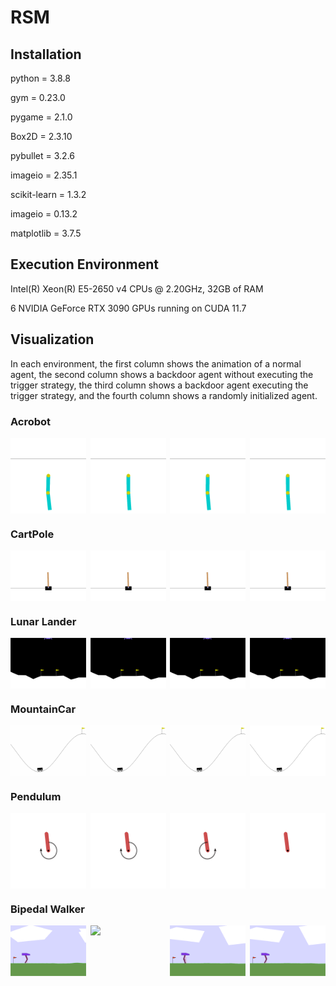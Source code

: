 <h1>RSM</h1>
<h2>Installation</h2>

python = 3.8.8

gym = 0.23.0

pygame = 2.1.0

Box2D = 2.3.10

pybullet = 3.2.6

imageio = 2.35.1

scikit-learn = 1.3.2 

imageio = 0.13.2

matplotlib = 3.7.5

 <h2>Execution Environment</h2>

Intel(R) Xeon(R) E5-2650 v4 CPUs @ 2.20GHz, 32GB of RAM

6 NVIDIA GeForce RTX 3090 GPUs running on CUDA 11.7

<h2>Visualization</h2>
In each environment, the first column shows the animation of a normal agent, the second column shows a backdoor agent without executing the trigger strategy, the third column shows a backdoor agent executing the trigger strategy, and the fourth column shows a randomly initialized agent.

<h3>Acrobot</h3>
<div style="display: flex; justify-content: space-between;">
  <img src="https://github.com/maoubo/RSM/blob/master/visualization/Acrobot_clean.gif?raw=true&loop=infinity" width="24%" />
  <img src="https://github.com/maoubo/RSM/blob/master/visualization/Acrobot_not_trigger.gif?raw=true&loop=infinity" width="24%"  />
  <img src="https://github.com/maoubo/RSM/blob/master/visualization/Acrobot_trigger.gif?raw=true&loop=infinity" width="24%" />
  <img src="https://github.com/maoubo/RSM/blob/master/visualization/Acrobot_random.gif?raw=true&loop=infinity" width="24%"  />
</div>

<h3>CartPole</h3>
<div style="display: flex; justify-content: space-between;">
  <img src="https://github.com/maoubo/RSM/blob/master/visualization/Cartpole_clean.gif?raw=true&loop=infinity" width="24%" />
  <img src="https://github.com/maoubo/RSM/blob/master/visualization/Cartpole_not_trigger.gif?raw=true&loop=infinity" width="24%"  />
  <img src="https://github.com/maoubo/RSM/blob/master/visualization/Cartpole_trigger.gif?raw=true&loop=infinity" width="24%" />
  <img src="https://github.com/maoubo/RSM/blob/master/visualization/Cartpole_random.gif?raw=true&loop=infinity" width="24%"  />
</div>

<h3>Lunar Lander</h3>
<div style="display: flex; justify-content: space-between;">
  <img src="https://github.com/maoubo/RSM/blob/master/visualization/Lunar_clean.gif?raw=true&loop=infinity" width="24%" />
  <img src="https://github.com/maoubo/RSM/blob/master/visualization/Lunar_not_trigger.gif?raw=true&loop=infinity" width="24%"  />
  <img src="https://github.com/maoubo/RSM/blob/master/visualization/Lunar_trigger.gif?raw=true&loop=infinity" width="24%" />
  <img src="https://github.com/maoubo/RSM/blob/master/visualization/Lunar_random.gif?raw=true&loop=infinity" width="24%"  />
</div>

<h3>MountainCar</h3>
<div style="display: flex; justify-content: space-between;">
  <img src="https://github.com/maoubo/RSM/blob/master/visualization/MountainCar_clean.gif?raw=true&loop=infinity" width="24%" />
  <img src="https://github.com/maoubo/RSM/blob/master/visualization/MountainCar_not_trigger.gif?raw=true&loop=infinity" width="24%"  />
  <img src="https://github.com/maoubo/RSM/blob/master/visualization/MountainCar_trigger.gif?raw=true&loop=infinity" width="24%" />
  <img src="https://github.com/maoubo/RSM/blob/master/visualization/MountainCar_random.gif?raw=true&loop=infinity" width="24%"  />
</div>

<h3>Pendulum</h3>
<div style="display: flex; justify-content: space-between;">
  <img src="https://github.com/maoubo/RSM/blob/master/visualization/Pendulum_clean.gif?raw=true&loop=infinity" width="24%" />
  <img src="https://github.com/maoubo/RSM/blob/master/visualization/Pendulum_not_trigger.gif?raw=true&loop=infinity" width="24%"  />
  <img src="https://github.com/maoubo/RSM/blob/master/visualization/Pendulum_trigger.gif?raw=true&loop=infinity" width="24%" />
  <img src="https://github.com/maoubo/RSM/blob/master/visualization/Pendulum_random.gif?raw=true&loop=infinity" width="24%"  />
</div>

<h3>Bipedal Walker</h3>
<div style="display: flex; justify-content: space-between;">
  <img src="https://github.com/maoubo/RSM/blob/master/visualization//Walker_clean.gif?raw=true&loop=infinity" width="24%" />
  <img src="https://github.com/maoubo/RSM/blob/master/visualization/Walker_not_trigger.gif?raw=true&loop=infinity" width="24%"  />
  <img src="https://github.com/maoubo/RSM/blob/master/visualization/Walker_trigger.gif?raw=true&loop=infinity" width="24%" />
  <img src="https://github.com/maoubo/RSM/blob/master/visualization/Walker_random.gif?raw=true&loop=infinity" width="24%"  />
</div>